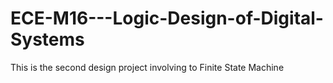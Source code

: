 # ECE-M16---Logic-Design-of-Digital-Systems
This is the second design project involving to Finite State Machine
